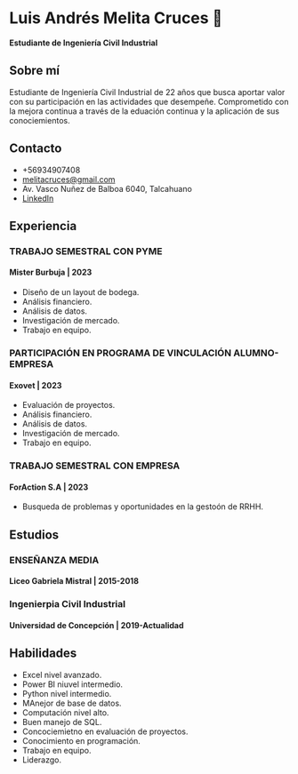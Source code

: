# Luis Andrés Melita Cruces 👋
**Estudiante de Ingeniería Civil Industrial**
## Sobre mí
Estudiante de Ingeniería Civil Industrial de 22 años que busca aportar valor con su participación en las actividades que desempeñe. Comprometido con la mejora continua a través de la eduación continua y la aplicación de sus conociemientos.
## Contacto
* +56934907408
* melitacruces@gmail.com
* Av. Vasco Nuñez de Balboa 6040, Talcahuano
* [LinkedIn](https://www.linkedin.com/in/melitacruces/)
## Experiencia
### TRABAJO SEMESTRAL CON PYME
#### Mister Burbuja | 2023
* Diseño de un layout de bodega.
* Análisis financiero.
* Análisis de datos.
* Investigación de mercado.
* Trabajo en equipo.
### PARTICIPACIÓN EN PROGRAMA DE VINCULACIÓN ALUMNO-EMPRESA
#### Exovet | 2023
* Evaluación de proyectos.
* Análisis financiero.
* Análisis de datos.
* Investigación de mercado.
* Trabajo en equipo.
### TRABAJO SEMESTRAL CON EMPRESA
#### ForAction S.A | 2023
* Busqueda de problemas y oportunidades en la gestoón de RRHH.
## Estudios
### ENSEÑANZA MEDIA
#### Liceo Gabriela Mistral | 2015-2018
### Ingenierpia Civil Industrial
#### Universidad de Concepción | 2019-Actualidad
## Habilidades
* Excel nivel avanzado.
* Power BI niuvel intermedio.
* Python nivel intermedio.
* MAnejor de base de datos.
* Computación nivel alto.
* Buen manejo de SQL.
* Concociemietno en evaluación de proyectos.
* Conocimiento en programación.
* Trabajo en equipo.
* Liderazgo.

<!--
**melitacruces/melitacruces** is a ✨ _special_ ✨ repository because its `README.md` (this file) appears on your GitHub profile.

Here are some ideas to get you started:

- 🔭 I’m currently working on ...
- 🌱 I’m currently learning ...
- 👯 I’m looking to collaborate on ...
- 🤔 I’m looking for help with ...
- 💬 Ask me about ...
- 📫 How to reach me: ...
- 😄 Pronouns: ...
- ⚡ Fun fact: ...
-->
